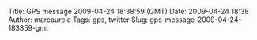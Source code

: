 Title: GPS message 2009-04-24 18:38:59 (GMT)
Date: 2009-04-24 18:38
Author: marcaurele
Tags: gps, twitter
Slug: gps-message-2009-04-24-183859-gmt

<div id="gmap_20090424_113859" class="gmap"></div><script type="text/javascript">var gmap_20090424_113859={latitude:-17.5405,longitude:-149.569,date:"2009-04-24 18:38:59 GMT",message:"In Papeete, at a cafe having coffee &amp; petit pain au chocolat :) It feels strange to see so many frenchies around!"};</script><script type="text/javascript" src="http://maps.google.com/maps?file=api&v=2&key=ABQIAAAAQAIOvERX26PIpIrh8sl_gRTtWEQBmOtJcMt1yzdnv7RWxqz1XxS_KYfmkM8Ye2Ypnzn4_F4H1HTKLQ"></script><script type="text/javascript" src="/sites/shakeyourlife.com/themes/syl_1_0/js/syl_googlemaps.js"></script></div>
